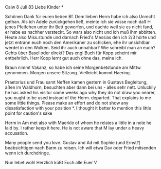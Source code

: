  Calw 8 Juli 83
Liebe Kinder <Marie>*

Schönen Dank für euren lieben Bf. Dem lieben Herm habe ich also Unrecht gethan. Als ich Adele zurückgehen ließ, meinte ich sie wisse noch daß H jenes Pfeifchen unter ihr Bett geworfen, und dachte weil sie es nicht fand, er habe es nachher versteckt. So wars also nicht und ich muß ihm abbitten. 
Heute also Miss.stunde und darnach Fried's Messias den ich 2/3 hörte und jetzt entrann euch noch den Amerikaner zu schicken, ehe ihr unsichtbar werdet in den Wolken. Seid ihr auch unnahbar? Wie schreibt man an euch? Gehts über Basel oder direkt? Das engl Buch für Kopp scheint mir entbehrlich. Herr Kopp lernt gut auch ohne das, meine ich.

Braun nimmt Vakanz, so habe ich seine Morgenbetstunde am Mittw. genommen. Morgen unsere Sitzung. Vielleicht kommt Haering.

Praetorius und Frau samt Neffen kamen gestern in Gustavs Begleitung, aßen im Waldhorn, besuchten aber dann bei uns - alles sehr nett. Unluckily he has asked his visitor some weeks ago why they do not draw you nearer, you ought to be used instead of the Herm. departed. That explains to me some little things. Please make an effort and do not show any dissatisfaction with your position <at Bale>*. I thought it better to mention this little point for caution's sake

Herm in Am met also with Maerkle of whom he relates a little in a note he laid by. I rather keep it here. He is not aware that M lay under a heavy accusation.

Many people send you love. Gustav and Ad mit Sophie (und Ernst?) beabsichtigen nach Barm zu reisen. Ich will etwa Dav oder Fried mitsenden wenn ich durchdringe.

Nun lebet wohl Herzlich küßt Euch alle
 Euer V
